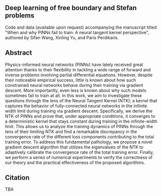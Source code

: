 ## Deep learning of free boundary and Stefan problems

Code and data (available upon request) accompanying the manuscript titled "When and why PINNs fail to train: A neural tangent kernel perspective", authored by Sifan Wang, Xinling Yu, and Paris Perdikaris.

## Abstract

Physics-informed neural networks (PINNs) have lately received great attention thanks to their flexibility in tackling a wide range of forward and inverse problems involving partial differential equations. However, despite their noticeable empirical success, little is known about how such constrained neural networks behave during their training via gradient descent. More importantly, even less is known about why such models sometimes fail to train at all.
In this work, we aim to investigate these questions through the lens of the Neural Tangent Kernel (NTK); a kernel that captures the behavior of fully-connected neural networks in the infinite width limit during training via gradient descent. Specifically, we derive the NTK
of PINNs and prove that, under appropriate conditions, it converges to a deterministic kernel that stays constant during training in the infinite-width limit. This allows us to analyze the training dynamics of PINNs through the lens of their limiting NTK and find a remarkable discrepancy in the convergence rate of the different loss components contributing to the total training error. To address this fundamental pathology, we propose a novel gradient descent algorithm that utilizes the eigenvalues of the NTK to adaptively calibrate the convergence rate of the total training error. Finally, we perform a series of numerical experiments to verify the correctness of our theory and the practical effectiveness of the proposed algorithms. 

## Citation

TBA
